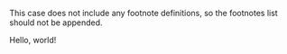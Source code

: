 This case does not include any footnote definitions, so the footnotes list should not be appended.

Hello, world!
